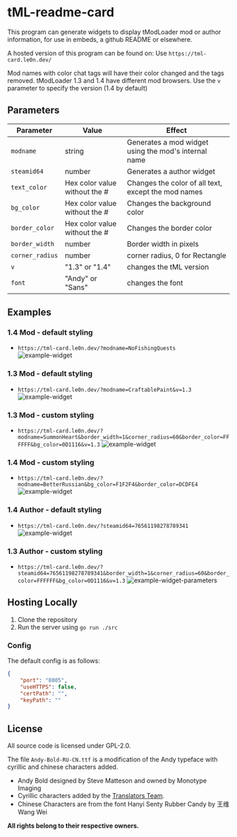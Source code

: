 # tML-readme-card
This program can generate widgets to display tModLoader mod or author information, for use in embeds, a github README or elsewhere.

A hosted version of this program can be found on:
Use `https://tml-card.le0n.dev/` 

Mod names with color chat tags will have their color changed and the tags removed.
tModLoader 1.3 and 1.4 have different mod browsers. Use the `v` parameter to specify the version (1.4 by default) 

## Parameters
| Parameter       | Value                         | Effect                                              |
|-----------------|-------------------------------|-----------------------------------------------------|
| `modname`       | string                        | Generates a mod widget using the mod's internal name|
| `steamid64`     | number                        | Generates a author widget                           |
| `text_color`    | Hex color value without the # | Changes the color of all text, except the mod names |
| `bg_color`      | Hex color value without the # | Changes the background color                        |
| `border_color`  | Hex color value without the # | Changes the border color                            |
| `border_width`  | number                        | Border width in pixels                              |
| `corner_radius` | number                        | corner radius, 0 for Rectangle                      |
| `v`             | "1.3" or "1.4"                | changes the tML version                             |
| `font`          | "Andy" or "Sans"              | changes the font                                    |

## Examples

### 1.4 Mod - default styling
* `https://tml-card.le0n.dev/?modname=NoFishingQuests`
![example-widget](https://tml-card.le0n.dev/?modname=NoFishingQuests)

### 1.3 Mod - default styling
* `https://tml-card.le0n.dev/?modname=CraftablePaint&v=1.3`
![example-widget](https://tml-card.le0n.dev/?modname=CraftablePaint&v=1.3)

### 1.3 Mod - custom styling
* `https://tml-card.le0n.dev/?modname=SummonHeart&border_width=1&corner_radius=60&border_color=FFFFFF&bg_color=0D1116&v=1.3`
![example-widget](https://tml-card.le0n.dev/?modname=SummonHeart&border_width=1&corner_radius=60&border_color=FFFFFF&bg_color=0D1116&v=1.3)

### 1.4 Mod - custom styling
* `https://tml-card.le0n.dev/?modname=BetterRussian&bg_color=F1F2F4&border_color=DCDFE4`
![example-widget](https://tml-card.le0n.dev/?modname=BetterRussian&bg_color=F1F2F4&border_color=DCDFE4)

### 1.4 Author - default styling
* `https://tml-card.le0n.dev/?steamid64=76561198278789341`
![example-widget](https://tml-card.le0n.dev/?steamid64=76561198278789341)

### 1.3 Author - custom styling
* `https://tml-card.le0n.dev/?steamid64=76561198278789341&border_width=1&corner_radius=60&border_color=FFFFFF&bg_color=0D1116&v=1.3`
![example-widget-parameters](https://tml-card.le0n.dev/?steamid64=76561198278789341&border_width=1&corner_radius=60&border_color=FFFFFF&bg_color=0D1116&v=1.3)

## Hosting Locally
1. Clone the repository
2. Run the server using `go run ./src`

### Config
The default config is as follows:
```json
{
	"port": "8005",
	"useHTTPS": false,
	"certPath": "",
	"keyPath": ""
}
```

## License
All source code is licensed under GPL-2.0. 

The file `Andy-Bold-RU-CN.ttf` is a modification of the Andy typeface with cyrillic and chinese characters added.
* Andy Bold designed by Steve Matteson and owned by Monotype Imaging
* Cyrillic characters added by the [Translators Team](https://vk.com/translators_team). 
* Chinese Characters are from the font Hanyi Senty Rubber Candy by 王维 Wang Wei

**All rights belong to their respective owners.**
